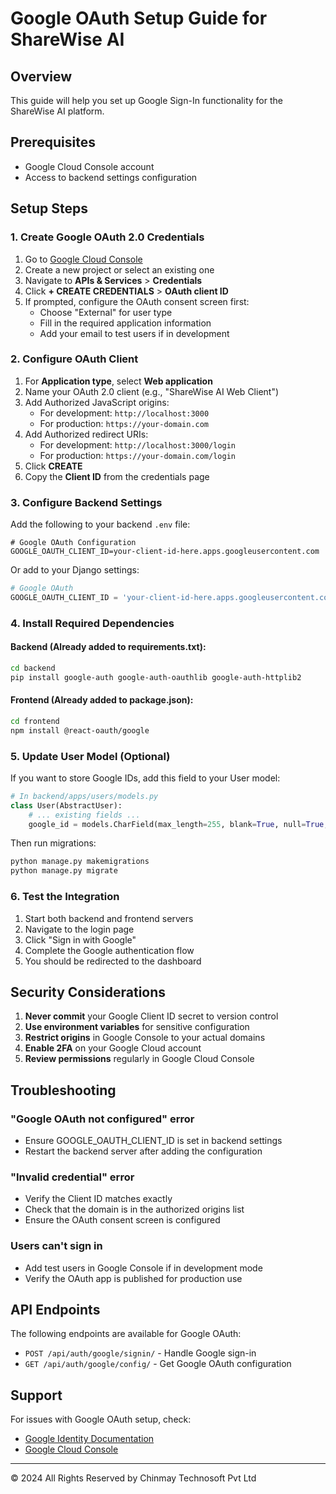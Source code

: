 # Google OAuth Setup Guide for ShareWise AI

## Overview
This guide will help you set up Google Sign-In functionality for the ShareWise AI platform.

## Prerequisites
- Google Cloud Console account
- Access to backend settings configuration

## Setup Steps

### 1. Create Google OAuth 2.0 Credentials

1. Go to [Google Cloud Console](https://console.cloud.google.com/)
2. Create a new project or select an existing one
3. Navigate to **APIs & Services** > **Credentials**
4. Click **+ CREATE CREDENTIALS** > **OAuth client ID**
5. If prompted, configure the OAuth consent screen first:
   - Choose "External" for user type
   - Fill in the required application information
   - Add your email to test users if in development

### 2. Configure OAuth Client

1. For **Application type**, select **Web application**
2. Name your OAuth 2.0 client (e.g., "ShareWise AI Web Client")
3. Add Authorized JavaScript origins:
   - For development: `http://localhost:3000`
   - For production: `https://your-domain.com`
4. Add Authorized redirect URIs:
   - For development: `http://localhost:3000/login`
   - For production: `https://your-domain.com/login`
5. Click **CREATE**
6. Copy the **Client ID** from the credentials page

### 3. Configure Backend Settings

Add the following to your backend `.env` file:

```env
# Google OAuth Configuration
GOOGLE_OAUTH_CLIENT_ID=your-client-id-here.apps.googleusercontent.com
```

Or add to your Django settings:

```python
# Google OAuth
GOOGLE_OAUTH_CLIENT_ID = 'your-client-id-here.apps.googleusercontent.com'
```

### 4. Install Required Dependencies

#### Backend (Already added to requirements.txt):
```bash
cd backend
pip install google-auth google-auth-oauthlib google-auth-httplib2
```

#### Frontend (Already added to package.json):
```bash
cd frontend
npm install @react-oauth/google
```

### 5. Update User Model (Optional)

If you want to store Google IDs, add this field to your User model:

```python
# In backend/apps/users/models.py
class User(AbstractUser):
    # ... existing fields ...
    google_id = models.CharField(max_length=255, blank=True, null=True, unique=True)
```

Then run migrations:
```bash
python manage.py makemigrations
python manage.py migrate
```

### 6. Test the Integration

1. Start both backend and frontend servers
2. Navigate to the login page
3. Click "Sign in with Google"
4. Complete the Google authentication flow
5. You should be redirected to the dashboard

## Security Considerations

1. **Never commit** your Google Client ID secret to version control
2. **Use environment variables** for sensitive configuration
3. **Restrict origins** in Google Console to your actual domains
4. **Enable 2FA** on your Google Cloud account
5. **Review permissions** regularly in Google Cloud Console

## Troubleshooting

### "Google OAuth not configured" error
- Ensure GOOGLE_OAUTH_CLIENT_ID is set in backend settings
- Restart the backend server after adding the configuration

### "Invalid credential" error
- Verify the Client ID matches exactly
- Check that the domain is in the authorized origins list
- Ensure the OAuth consent screen is configured

### Users can't sign in
- Add test users in Google Console if in development mode
- Verify the OAuth app is published for production use

## API Endpoints

The following endpoints are available for Google OAuth:

- `POST /api/auth/google/signin/` - Handle Google sign-in
- `GET /api/auth/google/config/` - Get Google OAuth configuration

## Support

For issues with Google OAuth setup, check:
- [Google Identity Documentation](https://developers.google.com/identity)
- [Google Cloud Console](https://console.cloud.google.com/)

---

© 2024 All Rights Reserved by Chinmay Technosoft Pvt Ltd
